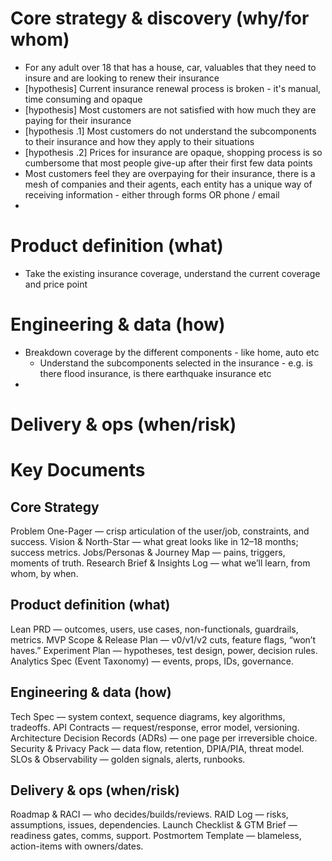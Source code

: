 # Core strategy & discovery (why/for whom)

* For any adult over 18 that has a house, car, valuables that they need to insure and are looking to renew their insurance
* [hypothesis] Current insurance renewal process is broken - it's manual, time consuming and opaque
* [hypothesis] Most customers are not satisfied with how much they are paying for their insurance
 * [hypothesis .1] Most customers do not understand the subcomponents to their insurance and how they apply to their situations
 * [hypothesis .2] Prices for insurance are opaque, shopping process is so cumbersome that most people give-up after their first few data points
  * Most customers feel they are overpaying for their insurance, there is a mesh of companies and their agents, each entity has a unique way of receiving information - either through forms OR phone / email
* 


# Product definition (what)

* Take the existing insurance coverage, understand the current coverage and price point


# Engineering & data (how)

* Breakdown coverage by the different components - like home, auto etc
  * Understand the subcomponents selected in the insurance - e.g. is there flood insurance, is there earthquake insurance etc
* 


# Delivery & ops (when/risk)


# Key Documents

## Core Strategy
Problem One-Pager — crisp articulation of the user/job, constraints, and success.
Vision & North-Star — what great looks like in 12–18 months; success metrics.
Jobs/Personas & Journey Map — pains, triggers, moments of truth.
Research Brief & Insights Log — what we’ll learn, from whom, by when.

## Product definition (what)
Lean PRD — outcomes, users, use cases, non-functionals, guardrails, metrics.
MVP Scope & Release Plan — v0/v1/v2 cuts, feature flags, “won’t haves.”
Experiment Plan — hypotheses, test design, power, decision rules.
Analytics Spec (Event Taxonomy) — events, props, IDs, governance.

## Engineering & data (how)
Tech Spec — system context, sequence diagrams, key algorithms, tradeoffs.
API Contracts — request/response, error model, versioning.
Architecture Decision Records (ADRs) — one page per irreversible choice.
Security & Privacy Pack — data flow, retention, DPIA/PIA, threat model.
SLOs & Observability — golden signals, alerts, runbooks.

## Delivery & ops (when/risk)
Roadmap & RACI — who decides/builds/reviews.
RAID Log — risks, assumptions, issues, dependencies.
Launch Checklist & GTM Brief — readiness gates, comms, support.
Postmortem Template — blameless, action-items with owners/dates.

